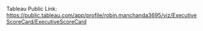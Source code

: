 Tableau Public Link: https://public.tableau.com/app/profile/robin.manchanda3695/viz/ExecutiveScoreCard/ExecutiveScoreCard
